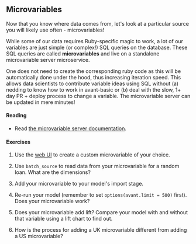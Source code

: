 ## Microvariables

Now that you know where data comes from, let's look at a particular source you will likely use often - microvariables!

While some of our data requires Ruby-specific magic to work, a lot of our variables are just simple (or complex!) SQL queries on the database.  These SQL queries are called **microvariables** and live on a standalone microvariable server microservice.

One does not need to create the corresponding ruby code as this will be automatically done under the hood, thus increasing iteration speed. This allows data scientists to contribute variable ideas using SQL without (a) nedding to know how to work in avant-basic or (b) deal with the slow, 1+ day PR + deploy process to change a variable. The microvariable server can be updated in mere minutes!

#### Reading

* Read [the microvariable server documentation](https://github.com/avantcredit/analytics-microvariable-server/blob/master/README.md).

#### Exercises

1. Use the [web UI](microvariable-dev.avant.com) to create a custom microvariable of your choice.

2. Use `batch_source` to read data from your microvariable for a random loan. What are the dimensions?

3. Add your microvariable to your model's import stage.

4. Re-run your model (remember to set `options(avant.limit = 500)` first).  Does your microvariable work?

5. Does your microvariable add lift?  Compare your model with and without that variable using a lift chart to find out.

6. How is the process for adding a UK microvariable different from adding a US microvariable?
